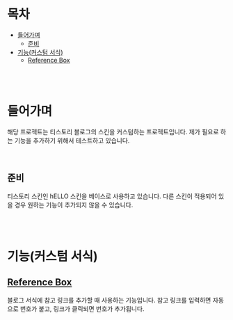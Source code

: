 # 목차

- [들어가며](#들어가며)
  - [준비](#준비)
- [기능(커스텀 서식)](#기능(커스텀-서식))
  - [Reference Box](#reference-box)

<br>
<br>

# 들어가며

해당 프로젝트는 티스토리 블로그의 스킨을 커스텀하는 프로젝트입니다. 제가 필요로 하는 기능을 추가하기 위해서 테스트하고 있습니다.

<br>

## 준비

티스토리 스킨인 hELLO 스킨을 베이스로 사용하고 있습니다. 다른 스킨이 적용되어 있을 경우 원하는 기능이 추가되지 않을 수 있습니다.

<br>
<br>

# 기능(커스텀 서식)

## [Reference Box](reference/README.md)

블로그 서식에 참고 링크를 추가할 때 사용하는 기능입니다. 참고 링크를 입력하면 자동으로 번호가 붙고, 링크가 클릭되면 번호가 추가됩니다.

